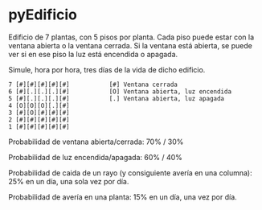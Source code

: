 # pyEdificio
Edificio de 7 plantas, con 5 pisos por planta. Cada piso puede estar con la ventana abierta o la ventana cerrada. Si la ventana está abierta, se puede ver si en ese piso la luz está encendida o apagada.

Simule, hora por hora, tres días de la vida de dicho edificio.

```
7 [#][#][#][#][#]           [#] Ventana cerrada 
6 [#][.][.][.][#]           [O] Ventana abierta, luz encendida 
5 [#][.][.][.][#]           [.] Ventana abierta, luz apagada
4 [O][O][O][.][#]
3 [#][O][#][#][#]
2 [#][#][#][#][#]
1 [#][#][#][#][#]
```
Probabilidad de ventana abierta/cerrada: 70% / 30%

Probabilidad de luz encendida/apagada: 60% / 40%

Probabilidad de caida de un rayo (y consiguiente avería en una columna): 25% en un día, una sola vez por día.

Probabilidad de avería en una planta: 15% en un día, una vez por día.
